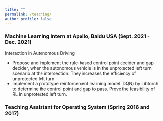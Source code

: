 ```yaml
---
title: ""
permalink: /teaching/
author_profile: false
---
```


### Machine Learning Intern at Apollo, Baidu USA (Sept. 2021 - Dec. 2021)
Interaction in Autonomous Driving
- Propose and implement the rule-based control point decider and gap decider, when the autonomous vehicle is in the unprotected left turn scenario at the intersection. They increases the efficiency of unprotected left turn.
- Implement a prototype reinforcement learning model (DQN) by Libtorch to determine the control point and gap to pass. Prove the feasibility of RL in unprotected left turn.
  

### Teaching Assistant for Operating System (Spring 2016 and 2017)

